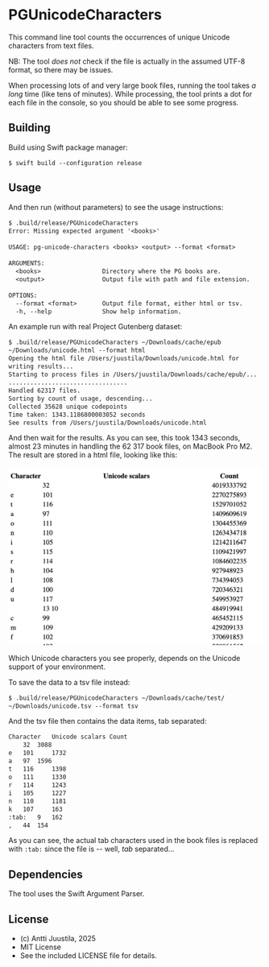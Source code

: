# PGUnicodeCharacters

This command line tool counts the occurrences of unique Unicode characters from text files.

NB: The tool *does not* check if the file is actually in the assumed UTF-8 format, so there may be issues.

When processing lots of and very large book files, running the tool takes *a long* time (like tens of minutes). While processing, the tool prints a dot for each file in the console, so you should be able to see some progress.

## Building

Build using Swift package manager:

```console
$ swift build --configuration release
```

## Usage

And then run (without parameters) to see the usage instructions:

```console
$ .build/release/PGUnicodeCharacters                                                               
Error: Missing expected argument '<books>'

USAGE: pg-unicode-characters <books> <output> --format <format>

ARGUMENTS:
  <books>                 Directory where the PG books are.
  <output>                Output file with path and file extension.

OPTIONS:
  --format <format>       Output file format, either html or tsv.
  -h, --help              Show help information.
```
 
An example run with real Project Gutenberg dataset:

```console
$ .build/release/PGUnicodeCharacters ~/Downloads/cache/epub ~/Downloads/unicode.html --format html 
Opening the html file /Users/juustila/Downloads/unicode.html for writing results...
Starting to process files in /Users/juustila/Downloads/cache/epub/...
.................................
Handled 62317 files.
Sorting by count of usage, descending...
Collected 35628 unique codepoints
Time taken: 1343.1186800003052 seconds
See results from /Users/juustila/Downloads/unicode.html
```

And then wait for the results. As you can see, this took 1343 seconds, almost 23 minutes in handling the 62 317 book files, on MacBook Pro M2. The result are stored in a html file, looking like this:

![Screenshot of the partial html page](html-screenshot.png)

Which Unicode characters you see properly, depends on the Unicode support of your environment.

To save the data to a tsv file instead:

```console
$ .build/release/PGUnicodeCharacters ~/Downloads/cache/test/ ~/Downloads/unicode.tsv --format tsv
```
And the tsv file then contains the data items, tab separated:

```
Character	Unicode scalars	Count
 	32 	3088
e	101 	1732
a	97 	1596
t	116 	1398
o	111 	1330
r	114 	1243
i	105 	1227
n	110 	1181
k	107 	163
:tab:	9 	162
,	44 	154
```
As you can see, the actual tab characters used in the book files is replaced with `:tab:` since the file is -- well, *tab* separated...

## Dependencies

The tool uses the Swift Argument Parser.

## License

* (c) Antti Juustila, 2025
* MIT License
* See the included LICENSE file for details.
